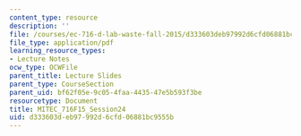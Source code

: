 ```yaml
---
content_type: resource
description: ''
file: /courses/ec-716-d-lab-waste-fall-2015/d333603deb97992d6cfd06881bc9555b_MITEC_716F15_Session24.pdf
file_type: application/pdf
learning_resource_types:
- Lecture Notes
ocw_type: OCWFile
parent_title: Lecture Slides
parent_type: CourseSection
parent_uid: bf62f05e-9c05-4faa-4435-47e5b593f3be
resourcetype: Document
title: MITEC_716F15_Session24
uid: d333603d-eb97-992d-6cfd-06881bc9555b
---
```

